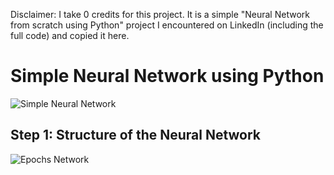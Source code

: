 Disclaimer: I take 0 credits for this project. It is a simple "Neural Network from scratch using Python" project I encountered on LinkedIn (including the full code) and copied it here.

# Simple Neural Network using Python
![Simple Neural Network](https://github.com/fabiogirones/simple-neural-network/assets/45832602/ff08d621-deed-4f69-93df-0d214872e882)

## Step 1: Structure of the Neural Network
![Epochs Network](https://github.com/fabiogirones/simple-neural-network/assets/45832602/32ebe1a9-0380-42f1-914b-29a3756b641b)
